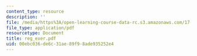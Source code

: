 ```yaml
---
content_type: resource
description: ''
file: /media/https%3A/open-learning-course-data-rc.s3.amazonaws.com/17-872-quantitative-research-in-political-science-and-public-policy-spring-2004/00ebc036de6c31ae89f98ade935252e4_reg_exer.pdf
file_type: application/pdf
resourcetype: Document
title: reg_exer.pdf
uid: 00ebc036-de6c-31ae-89f9-8ade935252e4
---
```

